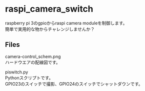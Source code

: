# raspi_camera_switch

raspberry pi 3のgpioからraspi camera moduleを制御します。  
簡単で実用的な物からチャレンジしませんか？  
  
## Files  
camera-control_schem.png  
ハードウエアの配線図です。  
  
piswitch.py  
Pythonスクリプトです。  
GPIO23のスイッチで撮影、GPIO24のスイッチでシャットダウンです。  
